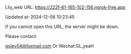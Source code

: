 Lily_web URL: https://222f-61-165-102-156.ngrok-free.app

Updated at: 2024-12-06 10:23:45

If you cannot open this URL, the server might be down.

Please contact: 

goley04@foxmail.com Or Wechat:GL_yeaH